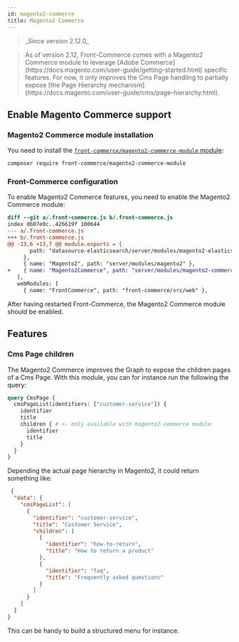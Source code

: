 ```yaml
---
id: magento2-commerce
title: Magento2 Commerce
---
```


<blockquote class="feature--new">
_Since version 2.12.0_
</blockquote>

<blockquote class="info">
As of version 2.12, Front-Commerce comes with a Magento2 Commerce module to leverage [Adobe Commerce](https://docs.magento.com/user-guide/getting-started.html) specific features. For now, it only improves the Cms Page handling to partially expose [the Page Hierarchy mechanism](https://docs.magento.com/user-guide/cms/page-hierarchy.html).
</blockquote>

## Enable Magento Commerce support

### Magento2 Commerce module installation

You need to install the [`front-commerce/magento2-commerce-module` module](https://gitlab.com/front-commerce/magento2-commerce-module-front-commerce/):

```sh
composer require front-commerce/magento2-commerce-module
```

### Front-Commerce configuration

To enable Magento2 Commerce features, you need to enable the Magento2 Commerce module:

```diff
diff --git a/.front-commerce.js b/.front-commerce.js
index d607e0c..426619f 100644
--- a/.front-commerce.js
+++ b/.front-commerce.js
@@ -13,6 +13,7 @@ module.exports = {
       path: "datasource-elasticsearch/server/modules/magento2-elasticsearch",
     },
     { name: "Magento2", path: "server/modules/magento2" },
+    { name: "Magento2Commerce", path: "server/modules/magento2-commerce" },
   ],
   webModules: [
     { name: "FrontCommerce", path: "front-commerce/src/web" },
```

After having restarted Front-Commerce, the Magento2 Commerce module should be enabled.

## Features

### Cms Page children

The Magento2 Commerce improves the Graph to expose the children pages of a Cms Page. With this module, you can for instance run the following the query:

```graphql
query CmsPage {
  cmsPageList(identifiers: ["customer-service"]) {
    identifier
    title
    children { # <- only available with magento2-commerce module
      identifier
      title
    }
  }
}
```

Depending the actual page hierarchy in Magento2, it could return something like:

```json
 {
  "data": {
    "cmsPageList": [
      {
        "identifier": "customer-service",
        "title": "Customer Service",
        "children": [
          {
            "identifier": "how-to-return",
            "title": "How to return a product"
          },
          {
            "identifier": "faq",
            "title": "Frequently asked questions"
          }
        ]
      }
    ]
  }
}
```

This can be handy to build a structured menu for instance.

